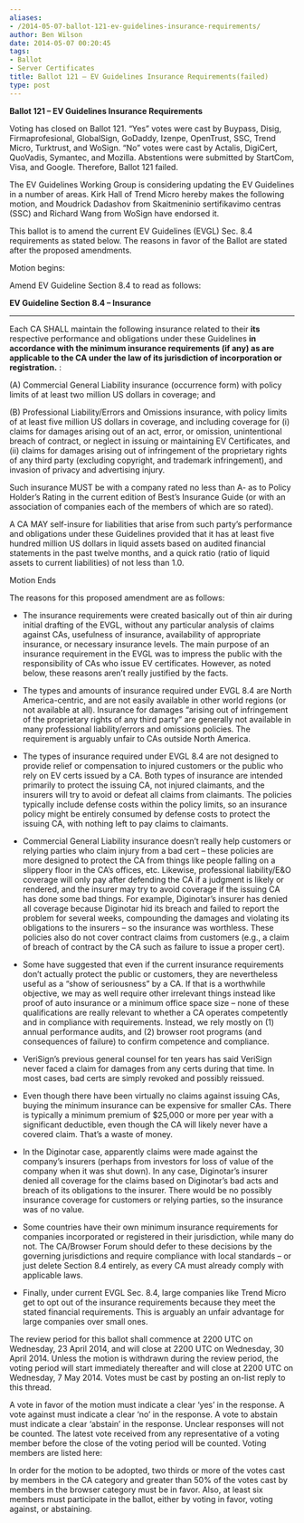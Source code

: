 ```yaml
---
aliases:
- /2014-05-07-ballot-121-ev-guidelines-insurance-requirements/
author: Ben Wilson
date: 2014-05-07 00:20:45
tags:
- Ballot
- Server Certificates
title: Ballot 121 – EV Guidelines Insurance Requirements(failed)
type: post
---
```


**Ballot 121 – EV Guidelines Insurance Requirements**

Voting has closed on Ballot 121.
“Yes” votes were cast by Buypass, Disig, Firmaprofesional, GlobalSign, GoDaddy, Izenpe, OpenTrust, SSC, Trend Micro, Turktrust, and WoSign.
“No” votes were cast by Actalis, DigiCert, QuoVadis, Symantec, and Mozilla.
Abstentions were submitted by StartCom, Visa, and Google.
Therefore, Ballot 121 failed.

The EV Guidelines Working Group is considering updating the EV Guidelines in a number of areas. Kirk Hall of Trend Micro hereby makes the following motion, and Moudrick Dadashov from Skaitmeninio sertifikavimo centras (SSC) and Richard Wang from WoSign have endorsed it.

This ballot is to amend the current EV Guidelines (EVGL) Sec. 8.4 requirements as stated below. The reasons in favor of the Ballot are stated after the proposed amendments.

Motion begins:

Amend EV Guideline Section 8.4 to read as follows:

**EV Guideline Section 8.4 – Insurance**

****

Each CA SHALL maintain the following insurance related to their **its** respective performance and obligations under these Guidelines **in accordance with the minimum insurance requirements (if any) as are applicable to the CA under the law of its jurisdiction of incorporation or registration.** :

(A) Commercial General Liability insurance (occurrence form) with policy limits of at least two million US dollars in coverage; and

(B) Professional Liability/Errors and Omissions insurance, with policy limits of at least five million US dollars in coverage, and including coverage for (i) claims for damages arising out of an act, error, or omission, unintentional breach of contract, or neglect in issuing or maintaining EV Certificates, and (ii) claims for damages arising out of infringement of the proprietary rights of any third party (excluding copyright, and trademark infringement), and invasion of privacy and advertising injury.

Such insurance MUST be with a company rated no less than A- as to Policy Holder’s Rating in the current edition of Best’s Insurance Guide (or with an association of companies each of the members of which are so rated).

A CA MAY self-insure for liabilities that arise from such party’s performance and obligations under these Guidelines provided that it has at least five hundred million US dollars in liquid assets based on audited financial statements in the past twelve months, and a quick ratio (ratio of liquid assets to current liabilities) of not less than 1.0.

Motion Ends

The reasons for this proposed amendment are as follows:

- The insurance requirements were created basically out of thin air during initial drafting of the EVGL, without any particular analysis of claims against CAs, usefulness of insurance, availability of appropriate insurance, or necessary insurance levels. The main purpose of an insurance requirement in the EVGL was to impress the public with the responsibility of CAs who issue EV certificates. However, as noted below, these reasons aren’t really justified by the facts.

- The types and amounts of insurance required under EVGL 8.4 are North America-centric, and are not easily available in other world regions (or not available at all). Insurance for damages “arising out of infringement of the proprietary rights of any third party” are generally not available in many professional liability/errors and omissions policies. The requirement is arguably unfair to CAs outside North America.

- The types of insurance required under EVGL 8.4 are not designed to provide relief or compensation to injured customers or the public who rely on EV certs issued by a CA. Both types of insurance are intended primarily to protect the issuing CA, not injured claimants, and the insurers will try to avoid or defeat all claims from claimants. The policies typically include defense costs within the policy limits, so an insurance policy might be entirely consumed by defense costs to protect the issuing CA, with nothing left to pay claims to claimants.

- Commercial General Liability insurance doesn’t really help customers or relying parties who claim injury from a bad cert – these policies are more designed to protect the CA from things like people falling on a slippery floor in the CA’s offices, etc. Likewise, professional liability/E&O coverage will only pay after defending the CA if a judgment is likely or rendered, and the insurer may try to avoid coverage if the issuing CA has done some bad things. For example, Diginotar’s insurer has denied all coverage because Diginotar hid its breach and failed to report the problem for several weeks, compounding the damages and violating its obligations to the insurers – so the insurance was worthless. These policies also do not cover contract claims from customers (e.g., a claim of breach of contract by the CA such as failure to issue a proper cert).

- Some have suggested that even if the current insurance requirements don’t actually protect the public or customers, they are nevertheless useful as a “show of seriousness” by a CA. If that is a worthwhile objective, we may as well require other irrelevant things instead like proof of auto insurance or a minimum office space size – none of these qualifications are really relevant to whether a CA operates competently and in compliance with requirements. Instead, we rely mostly on (1) annual performance audits, and (2) browser root programs (and consequences of failure) to confirm competence and compliance.

- VeriSign’s previous general counsel for ten years has said VeriSign never faced a claim for damages from any certs during that time. In most cases, bad certs are simply revoked and possibly reissued.

- Even though there have been virtually no claims against issuing CAs, buying the minimum insurance can be expensive for smaller CAs. There is typically a minimum premium of $25,000 or more per year with a significant deductible, even though the CA will likely never have a covered claim. That’s a waste of money.

- In the Diginotar case, apparently claims were made against the company’s insurers (perhaps from investors for loss of value of the company when it was shut down). In any case, Diginotar’s insurer denied all coverage for the claims based on Diginotar’s bad acts and breach of its obligations to the insurer. There would be no possibly insurance coverage for customers or relying parties, so the insurance was of no value.

- Some countries have their own minimum insurance requirements for companies incorporated or registered in their jurisdiction, while many do not. The CA/Browser Forum should defer to these decisions by the governing jurisdictions and require compliance with local standards – or just delete Section 8.4 entirely, as every CA must already comply with applicable laws.

- Finally, under current EVGL Sec. 8.4, large companies like Trend Micro get to opt out of the insurance requirements because they meet the stated financial requirements. This is arguably an unfair advantage for large companies over small ones.

The review period for this ballot shall commence at 2200 UTC on Wednesday, 23 April 2014, and will close at 2200 UTC on Wednesday, 30 April 2014. Unless the motion is withdrawn during the review period, the voting period will start immediately thereafter and will close at 2200 UTC on Wednesday, 7 May 2014. Votes must be cast by posting an on-list reply to this thread.

A vote in favor of the motion must indicate a clear ‘yes’ in the response. A vote against must indicate a clear ‘no’ in the response. A vote to abstain must indicate a clear ‘abstain’ in the response. Unclear responses will not be counted. The latest vote received from any representative of a voting member before the close of the voting period will be counted. Voting members are listed here:

In order for the motion to be adopted, two thirds or more of the votes cast by members in the CA category and greater than 50% of the votes cast by members in the browser category must be in favor. Also, at least six members must participate in the ballot, either by voting in favor, voting against, or abstaining.